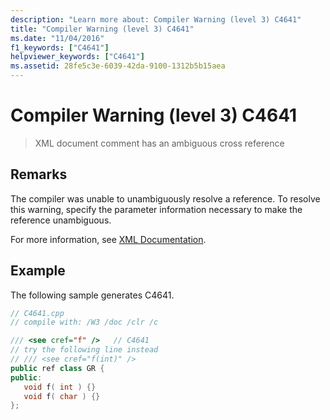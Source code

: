 ```yaml
---
description: "Learn more about: Compiler Warning (level 3) C4641"
title: "Compiler Warning (level 3) C4641"
ms.date: "11/04/2016"
f1_keywords: ["C4641"]
helpviewer_keywords: ["C4641"]
ms.assetid: 28fe5c3e-6039-42da-9100-1312b5b15aea
---
```

# Compiler Warning (level 3) C4641

> XML document comment has an ambiguous cross reference

## Remarks

The compiler was unable to unambiguously resolve a reference. To resolve this warning, specify the parameter information necessary to make the reference unambiguous.

For more information, see [XML Documentation](../../build/reference/xml-documentation-visual-cpp.md).

## Example

The following sample generates C4641.

```cpp
// C4641.cpp
// compile with: /W3 /doc /clr /c

/// <see cref="f" />   // C4641
// try the following line instead
// /// <see cref="f(int)" />
public ref class GR {
public:
   void f( int ) {}
   void f( char ) {}
};
```
